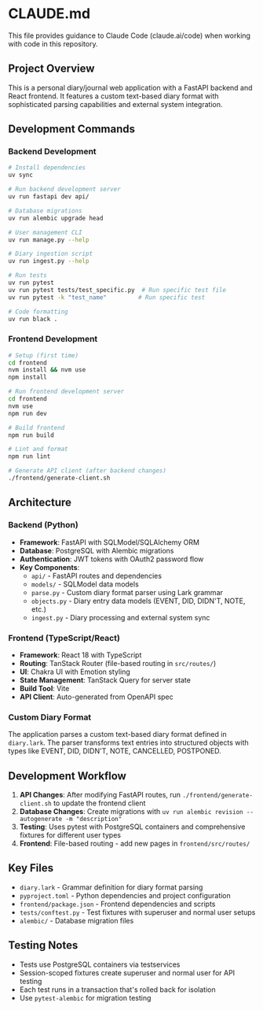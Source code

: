 # CLAUDE.md

This file provides guidance to Claude Code (claude.ai/code) when working with code in this repository.

## Project Overview

This is a personal diary/journal web application with a FastAPI backend and React frontend. It features a custom text-based diary format with sophisticated parsing capabilities and external system integration.

## Development Commands

### Backend Development
```bash
# Install dependencies
uv sync

# Run backend development server
uv run fastapi dev api/

# Database migrations
uv run alembic upgrade head

# User management CLI
uv run manage.py --help

# Diary ingestion script
uv run ingest.py --help

# Run tests
uv run pytest
uv run pytest tests/test_specific.py  # Run specific test file
uv run pytest -k "test_name"         # Run specific test

# Code formatting
uv run black .
```

### Frontend Development
```bash
# Setup (first time)
cd frontend
nvm install && nvm use
npm install

# Run frontend development server
cd frontend
nvm use
npm run dev

# Build frontend
npm run build

# Lint and format
npm run lint

# Generate API client (after backend changes)
./frontend/generate-client.sh
```

## Architecture

### Backend (Python)
- **Framework**: FastAPI with SQLModel/SQLAlchemy ORM
- **Database**: PostgreSQL with Alembic migrations
- **Authentication**: JWT tokens with OAuth2 password flow
- **Key Components**:
  - `api/` - FastAPI routes and dependencies
  - `models/` - SQLModel data models
  - `parse.py` - Custom diary format parser using Lark grammar
  - `objects.py` - Diary entry data models (EVENT, DID, DIDN'T, NOTE, etc.)
  - `ingest.py` - Diary processing and external system sync

### Frontend (TypeScript/React)
- **Framework**: React 18 with TypeScript
- **Routing**: TanStack Router (file-based routing in `src/routes/`)
- **UI**: Chakra UI with Emotion styling
- **State Management**: TanStack Query for server state
- **Build Tool**: Vite
- **API Client**: Auto-generated from OpenAPI spec

### Custom Diary Format
The application parses a custom text-based diary format defined in `diary.lark`. The parser transforms text entries into structured objects with types like EVENT, DID, DIDN'T, NOTE, CANCELLED, POSTPONED.

## Development Workflow

1. **API Changes**: After modifying FastAPI routes, run `./frontend/generate-client.sh` to update the frontend client
2. **Database Changes**: Create migrations with `uv run alembic revision --autogenerate -m "description"`
3. **Testing**: Uses pytest with PostgreSQL containers and comprehensive fixtures for different user types
4. **Frontend**: File-based routing - add new pages in `frontend/src/routes/`

## Key Files
- `diary.lark` - Grammar definition for diary format parsing
- `pyproject.toml` - Python dependencies and project configuration
- `frontend/package.json` - Frontend dependencies and scripts
- `tests/conftest.py` - Test fixtures with superuser and normal user setups
- `alembic/` - Database migration files

## Testing Notes
- Tests use PostgreSQL containers via testservices
- Session-scoped fixtures create superuser and normal user for API testing
- Each test runs in a transaction that's rolled back for isolation
- Use `pytest-alembic` for migration testing